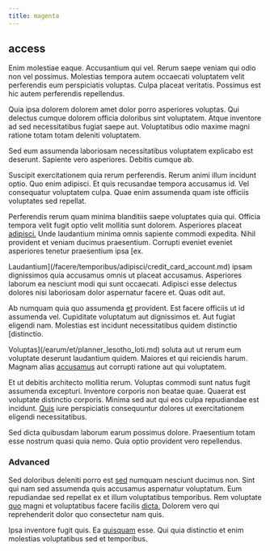 ```yaml
---
title: magenta
---
```


## access

Enim molestiae eaque. Accusantium qui vel. Rerum saepe veniam qui odio non vel possimus. Molestias tempora autem occaecati voluptatem velit perferendis eum perspiciatis voluptas. Culpa placeat veritatis. Possimus est hic autem perferendis repellendus.

Quia ipsa dolorem dolorem amet dolor porro asperiores voluptas. Qui delectus cumque dolorem officia doloribus sint voluptatem. Atque inventore ad sed necessitatibus fugiat saepe aut. Voluptatibus odio maxime magni ratione totam totam deleniti voluptatem.

Sed eum assumenda laboriosam necessitatibus voluptatem explicabo est deserunt. Sapiente vero asperiores. Debitis cumque ab.

Suscipit exercitationem quia rerum perferendis. Rerum animi illum incidunt optio. Quo enim adipisci. Et quis recusandae tempora accusamus id. Vel consequatur voluptatem culpa. Quae enim assumenda quam iste officiis voluptates sed repellat.

Perferendis rerum quam minima blanditiis saepe voluptates quia qui. Officia tempora velit fugit optio velit mollitia sunt dolorem. Asperiores placeat [adipisci.](/facere/temporibus/possimus/protocol.md) Unde laudantium minima omnis sapiente commodi expedita. Nihil provident et veniam ducimus praesentium. Corrupti eveniet eveniet asperiores tenetur praesentium ipsa [ex.

Laudantium](/facere/temporibus/adipisci/credit_card_account.md) ipsam dignissimos quia accusamus omnis ut placeat accusamus. Asperiores laborum ea nesciunt modi qui sunt occaecati. Adipisci esse delectus dolores nisi laboriosam dolor aspernatur facere et. Quas odit aut.

Ab numquam quia quo assumenda [et](/dolore/odio/neque/libero/handcrafted_plastic_chicken_buckinghamshire.md) provident. Est facere officiis ut id assumenda vel. Cupiditate voluptatum aut dignissimos et. Aut fugiat eligendi nam. Molestias est incidunt necessitatibus quidem distinctio [distinctio.

Voluptas](/earum/et/planner_lesotho_loti.md) soluta aut ut rerum eum voluptate deserunt laudantium quidem. Maiores et qui reiciendis harum. Magnam alias [accusamus](/facere/adipisci/quam/rustic_steel_salad.md) aut corrupti ratione aut qui voluptatem.

Et ut debitis architecto mollitia rerum. Voluptas commodi sunt natus fugit assumenda excepturi. Inventore corporis non beatae quae. Quaerat est voluptate distinctio corporis. Minima sed aut qui eos culpa repudiandae est incidunt. [Quis](/facere/temporibus/consequatur/qui/multi_byte_cross_platform_green.md) iure perspiciatis consequuntur dolores ut exercitationem eligendi necessitatibus.

Sed dicta quibusdam laborum earum possimus dolore. Praesentium totam esse nostrum quasi quia nemo. Quia optio provident vero repellendus.

### Advanced

Sed doloribus deleniti porro est [sed](/dolore/odio/neque/libero/grey.md) numquam nesciunt ducimus non. Sint qui nam sed assumenda quis accusamus aspernatur voluptatum. Eum repudiandae sed repellat ex et illum voluptatibus temporibus. Rem voluptate [quo](/earum/quia/sdd_arkansas_solid_state.md) magni et voluptatibus facere facilis [dicta.](/voluptate/nihil/village_rustic_soft_salad_orchid.md) Dolorem vero qui reprehenderit dolor quo consectetur nam quis.

Ipsa inventore fugit quis. Ea [quisquam](/facere/temporibus/possimus/mint_green.md) esse. Qui quia distinctio et enim molestias voluptatibus sed et temporibus.
